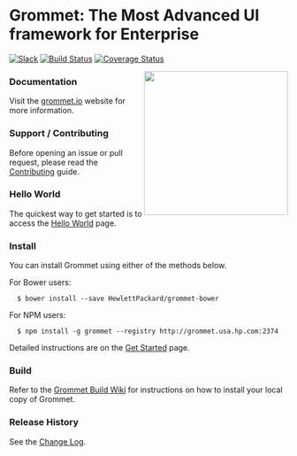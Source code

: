 # Grommet: The Most Advanced UI framework for Enterprise

[![Slack](http://alansouzati.github.io/artic/img/slack-badge.svg)](https://grommet.slack.com)  [![Build Status](https://magnum.travis-ci.com/HewlettPackard/grommet.svg?token=1waizR3WLGtkHJzKYxT8&branch=master)](https://magnum.travis-ci.com/HewlettPackard/grommet)  [![Coverage Status](https://coveralls.io/repos/HewlettPackard/grommet/badge.svg?branch=master&t=Wle9Qs)](https://coveralls.io/r/HewlettPackard/grommet?branch=master)

<img align="right" height="260" src="http://alansouzati.github.io/artic/img/grommet-logo.png">

### Documentation

Visit the [grommet.io](http://grommet.io/) website for more information.

### Support / Contributing

Before opening an issue or pull request, please read the [Contributing](http://grommet.usa.hp.com/docs/hpe/documentation/contributing) guide.

### Hello World

  The quickest way to get started is to access the [Hello World](http://grommet.usa.hp.com/docs/hpe/documentation) page.

### Install

  You can install Grommet using either of the methods below.

  For Bower users:
  ```
    $ bower install --save HewlettPackard/grommet-bower
  ```

  For NPM users:
  ```
    $ npm install -g grommet --registry http://grommet.usa.hp.com:2374
  ```

  Detailed instructions are on the [Get Started](http://grommet.usa.hp.com/docs/hpe/documentation/get-started) page.

### Build

  Refer to the [Grommet Build Wiki](https://github.com/HewlettPackard/grommet/wiki/Building-Grommet) for instructions on how to install your local copy of Grommet.

### Release History

  See the [Change Log](https://github.com/HewlettPackard/grommet/wiki/Change-Log).